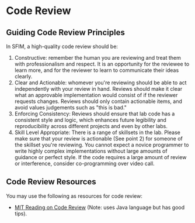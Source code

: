 # Code Review

## Guiding Code Review Principles

In SFIM, a high-quality code review should be:

1. Constructive: remember the human you are reviewing and treat them with
   professionalism and respect.
   It is an opportunity for the reviewee to learn more, and for the
   reviewer to learn to communicate their ideas clearly.
1. Clear and Actionable: whomever you're reviewing should be able to act
   independently with your review in hand.
   Reviews should make it clear what an approvable implementation would
   consist of if the reviewer requests changes.
   Reviews should only contain actionable items, and avoid values
   judgements such as "this is bad."
1. Enforcing Consistency: Reviews should ensure that lab code has a
   consistent style and logic, which enhances future legibility and
   reproducibility across different projects and even by other labs.
1. Skill Level Appropriate: There is a range of skillsets in the lab.
   Please make sure that your review is actionable (See point 2) for
   someone of the skillset you're reviewing.
   You cannot expect a novice programmer to write highly complex
   implementations without large amounts of guidance or perfect style.
   If the code requires a large amount of review or interference,
   consider co-programming over video call.

## Code Review Resources

You may use the following as resources for code review:

- [MIT Reading on Code Review][mit_read] (Note: uses Java language but
  has good tips).

[mit_read]: <https://web.mit.edu/6.005/www/fa15/classes/04-code-review/>
